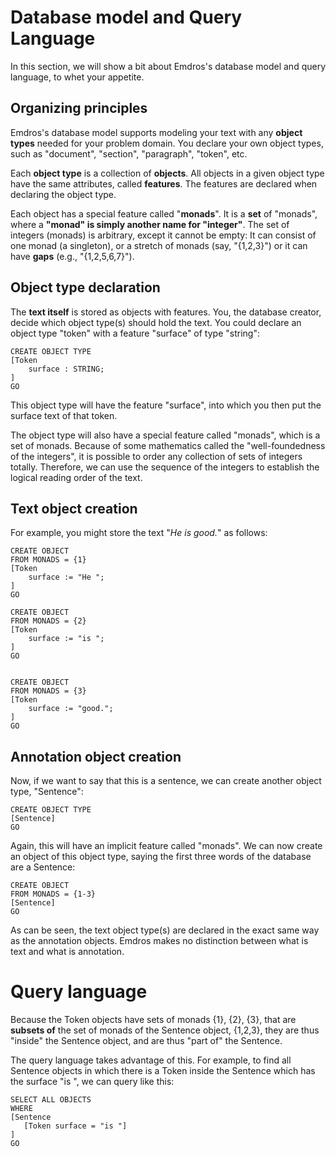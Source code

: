 # Database model and Query Language

In this section, we will show a bit about Emdros's database model and query language, to whet your appetite.

## Organizing principles

Emdros's database model supports modeling your text with any **object types** needed for your problem domain.  You declare your own object types, such as "document", "section", "paragraph", "token", etc.

Each **object type** is a collection of **objects**.  All objects in a given object type have the same attributes, called **features**.  The features are declared when declaring the object type.

Each object has a special feature called "**monads**".  It is a **set** of "monads", where a **"monad" is simply another name for "integer"**.  The set of integers (monads) is arbitrary, except it cannot be empty: It can consist of one monad (a singleton), or a stretch of monads (say, "{1,2,3}") or it can have **gaps** (e.g., "{1,2,5,6,7}").

## Object type declaration

The **text itself** is stored as objects with features.  You, the database creator, decide which object type(s) should hold the text.  You could declare an object type "token" with a feature "surface" of type "string":

```
CREATE OBJECT TYPE
[Token
    surface : STRING;
]
GO
```

This object type will have the feature "surface", into which you then put the surface text of that token.

The object type will also have a special feature called "monads", which is a set of monads.  Because of some mathematics called the "well-foundedness of the integers", it is possible to order any collection of sets of integers totally.  Therefore, we can use the sequence of the integers to establish the logical reading order of the text.

## Text object creation

For example, you might store the text "*He is good.*" as follows:

```
CREATE OBJECT  
FROM MONADS = {1}  
[Token
    surface := "He ";
]
GO  

CREATE OBJECT  
FROM MONADS = {2}  
[Token
    surface := "is ";
]
GO  


CREATE OBJECT  
FROM MONADS = {3}  
[Token
    surface := "good.";
]
GO  
```

## Annotation object creation

Now, if we want to say that this is a sentence, we can create another object type, "Sentence":


```
CREATE OBJECT TYPE
[Sentence]
GO
```

Again, this will have an implicit feature called "monads".  We can now create an object of this object type, saying the first three words of the database are a Sentence:

```
CREATE OBJECT  
FROM MONADS = {1-3}  
[Sentence]
GO  
```

As can be seen, the text object type(s) are declared in the exact same way as the annotation objects.  Emdros makes no distinction between what is text and what is annotation.


# Query language

Because the Token objects have sets of monads {1}, {2}, {3}, that are **subsets of** the set of monads of the Sentence object, {1,2,3}, they are thus "inside" the Sentence object, and are thus "part of" the Sentence.

The query language takes advantage of this.  For example, to find all Sentence objects in which there is a Token inside the Sentence which has the surface "is ", we can query like this:

```
SELECT ALL OBJECTS  
WHERE  
[Sentence
   [Token surface = "is "]
]
GO
```
